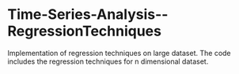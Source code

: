 # Time-Series-Analysis--RegressionTechniques
Implementation of regression techniques on large dataset.
The code includes the regression techniques for n dimensional dataset.
